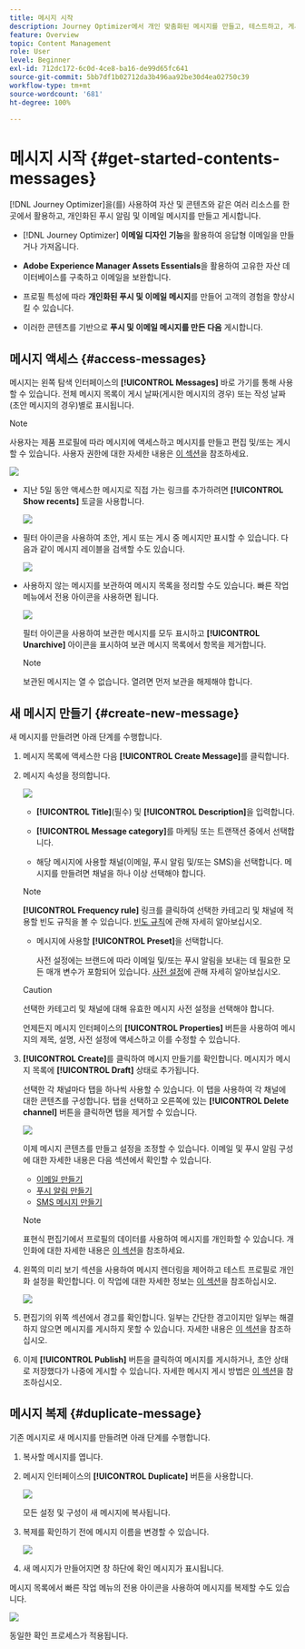 ```yaml
---
title: 메시지 시작
description: Journey Optimizer에서 개인 맞춤화된 메시지를 만들고, 테스트하고, 게시하는 방법 알아보기
feature: Overview
topic: Content Management
role: User
level: Beginner
exl-id: 712dc172-6c0d-4ce8-ba16-de99d65fc641
source-git-commit: 5bb7df1b02712da3b496aa92be30d4ea02750c39
workflow-type: tm+mt
source-wordcount: '681'
ht-degree: 100%

---
```


# 메시지 시작 {#get-started-contents-messages}

[!DNL Journey Optimizer]을(를) 사용하여 자산 및 콘텐츠와 같은 여러 리소스를 한 곳에서 활용하고, 개인화된 푸시 알림 및 이메일 메시지를 만들고 게시합니다.

* [!DNL Journey Optimizer] **이메일 디자인 기능**&#x200B;을 활용하여 응답형 이메일을 만들거나 가져옵니다.

* **Adobe Experience Manager Assets Essentials**&#x200B;을 활용하여 고유한 자산 데이터베이스를 구축하고 이메일을 보완합니다.

* 프로필 특성에 따라 **개인화된 푸시 및 이메일 메시지**&#x200B;를 만들어 고객의 경험을 향상시킬 수 있습니다.

* 이러한 콘텐츠를 기반으로 **푸시 및 이메일 메시지를 만든 다음** 게시합니다.

## 메시지 액세스 {#access-messages}

메시지는 왼쪽 탐색 인터페이스의 **[!UICONTROL Messages]** 바로 가기를 통해 사용할 수 있습니다. 전체 메시지 목록이 게시 날짜(게시한 메시지의 경우) 또는 작성 날짜(초안 메시지의 경우)별로 표시됩니다.

>[!NOTE]
>
>사용자는 제품 프로필에 따라 메시지에 액세스하고 메시지를 만들고 편집 및/또는 게시할 수 있습니다. 사용자 권한에 대한 자세한 내용은 [이 섹션](../administration/permissions.md)을 참조하세요.

![](assets/messages-list.png)

* 지난 5일 동안 액세스한 메시지로 직접 가는 링크를 추가하려면 **[!UICONTROL Show recents]** 토글을 사용합니다.

   ![](assets/show-recent-messages.png)

* 필터 아이콘을 사용하여 초안, 게시 또는 게시 중 메시지만 표시할 수 있습니다. 다음과 같이 메시지 레이블을 검색할 수도 있습니다.

   ![](assets/filter-messages.png)

* 사용하지 않는 메시지를 보관하여 메시지 목록을 정리할 수도 있습니다. 빠른 작업 메뉴에서 전용 아이콘을 사용하면 됩니다.

   ![](assets/archive-message.png)

   필터 아이콘을 사용하여 보관한 메시지를 모두 표시하고 **[!UICONTROL Unarchive]** 아이콘을 표시하여 보관 메시지 목록에서 항목을 제거합니다.

   >[!NOTE]
   >
   >보관된 메시지는 열 수 없습니다. 열려면 먼저 보관을 해제해야 합니다.

## 새 메시지 만들기 {#create-new-message}

새 메시지를 만들려면 아래 단계를 수행합니다.

1. 메시지 목록에 액세스한 다음 **[!UICONTROL Create Message]**&#x200B;를 클릭합니다.

1. 메시지 속성을 정의합니다.

   ![](assets/create-message-properties.png)

   * **[!UICONTROL Title]**(필수) 및 **[!UICONTROL Description]**&#x200B;을 입력합니다.

   * **[!UICONTROL Message category]**&#x200B;를 마케팅 또는 트랜잭션 중에서 선택합니다.

   * 해당 메시지에 사용할 채널(이메일, 푸시 알림 및/또는 SMS)을 선택합니다. 메시지를 만들려면 채널을 하나 이상 선택해야 합니다.
   >[!NOTE]
   >
   >**[!UICONTROL Frequency rule]** 링크를 클릭하여 선택한 카테고리 및 채널에 적용할 빈도 규칙을 볼 수 있습니다. [빈도 규칙](../configuration/frequency-rules.md)에 관해 자세히 알아보십시오.

   * 메시지에 사용할 **[!UICONTROL Preset]**&#x200B;을 선택합니다.

      사전 설정에는 브랜드에 따라 이메일 및/또는 푸시 알림을 보내는 데 필요한 모든 매개 변수가 포함되어 있습니다. [사전 설정](../configuration/message-presets.md)에 관해 자세히 알아보십시오.
   >[!CAUTION]
   >
   >선택한 카테고리 및 채널에 대해 유효한 메시지 사전 설정을 선택해야 합니다.

   언제든지 메시지 인터페이스의 **[!UICONTROL Properties]** 버튼을 사용하여 메시지의 제목, 설명, 사전 설정에 액세스하고 이를 수정할 수 있습니다.

1. **[!UICONTROL Create]**&#x200B;를 클릭하여 메시지 만들기를 확인합니다. 메시지가 메시지 목록에 **[!UICONTROL Draft]** 상태로 추가됩니다.

   선택한 각 채널마다 탭을 하나씩 사용할 수 있습니다. 이 탭을 사용하여 각 채널에 대한 콘텐츠를 구성합니다. 탭을 선택하고 오른쪽에 있는 **[!UICONTROL Delete channel]** 버튼을 클릭하면 탭을 제거할 수 있습니다.

   ![](assets/create-messages-content.png)

   <!--
   >[!NOTE]
   >
   >If you enabled the **[!UICONTROL BCC email]** option in the preset, the BCC email address will display under the sender email. [Learn more](../configuration/email-settings.md#bcc-email)
   -->

   이제 메시지 콘텐츠를 만들고 설정을 조정할 수 있습니다. 이메일 및 푸시 알림 구성에 대한 자세한 내용은 다음 섹션에서 확인할 수 있습니다.

   * [이메일 만들기](create-email.md)
   * [푸시 알림 만들기](create-push.md)
   * [SMS 메시지 만들기](create-sms.md)

   >[!NOTE]
   >   
   >표현식 편집기에서 프로필의 데이터를 사용하여 메시지를 개인화할 수 있습니다. 개인화에 대한 자세한 내용은 [이 섹션](../personalization/personalize.md)을 참조하세요.

1. 왼쪽의 미리 보기 섹션을 사용하여 메시지 렌더링을 제어하고 테스트 프로필로 개인화 설정을 확인합니다. 이 작업에 대한 자세한 정보는 [이 섹션](../design/preview.md)을 참조하십시오.

   ![](assets/messages-simple-preview.png)

1. 편집기의 위쪽 섹션에서 경고를 확인합니다.  일부는 간단한 경고이지만 일부는 해결하지 않으면 메시지를 게시하지 못할 수 있습니다. 자세한 내용은 [이 섹션](alerts.md)을 참조하십시오.

1. 이제 **[!UICONTROL Publish]** 버튼을 클릭하여 메시지를 게시하거나, 초안 상태로 저장했다가 나중에 게시할 수 있습니다. 자세한 메시지 게시 방법은 [이 섹션](publish-manage-message.md)을 참조하십시오.

## 메시지 복제 {#duplicate-message}

기존 메시지로 새 메시지를 만들려면 아래 단계를 수행합니다.

1. 복사할 메시지를 엽니다.

1. 메시지 인터페이스의 **[!UICONTROL Duplicate]** 버튼을 사용합니다.

   ![](assets/message-duplicate.png)

   모든 설정 및 구성이 새 메시지에 복사됩니다.

1. 복제를 확인하기 전에 메시지 이름을 변경할 수 있습니다.

   ![](assets/message-duplicate-confirm.png)

1. 새 메시지가 만들어지면 창 하단에 확인 메시지가 표시됩니다.

메시지 목록에서 빠른 작업 메뉴의 전용 아이콘을 사용하여 메시지를 복제할 수도 있습니다.

![](assets/message-duplicate-from-list.png)

동일한 확인 프로세스가 적용됩니다.

